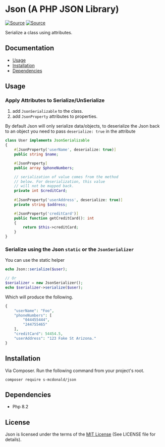 # Json (A PHP JSON Library)
[![Source](https://img.shields.io/badge/source-S_McDonald-blue.svg)](https://github.com/s-mcdonald/Json)
[![Source](https://img.shields.io/badge/license-MIT-gold.svg)](https://github.com/s-mcdonald/Json)

Serialize a class using attributes.

## Documentation

* [Usage](#Usage)
* [Installation](#installation)
* [Dependencies](#dependencies)

## Usage
### Apply Attributes to Serialize/UnSerialize

1. add `JsonSerializable` to the class.
2. add `JsonProperty` attributes to properties.

By default Json will only serialize data/objects, to deserialize the Json back to
an object you need to pass `deserialize: true` in the attribute

```php
class User implements JsonSerializable
{
    #[JsonProperty('userName', deserialize: true)]
    public string $name;

    #[JsonProperty]
    public array $phoneNumbers;    

    // serialization of value comes from the method
    // below. For deserialization, this value
    // will not be mapped back.       
    private int $creditCard;
   
    #[JsonProperty('userAddress', deserialize: true)]
    private string $address;

    #[JsonProperty('creditCard')]
    public function getCreditCard(): int
    {
        return $this->creditCard;
    }
}
```

### Serialize using the Json `static` or the `JsonSerializer`
You can use the static helper
```php
echo Json::serialize($user);

// Or
$serializer = new JsonSerializer();
echo $serializer->serialize($user);
```

Which will produce the following.

```php
{
    "userName": "Foo",
    "phoneNumbers": [
        "044455444",
        "244755465"
    ],
    "creditCard": 54454.5,
    "userAddress": "123 Fake St Arizona."
}
```

<a name="installation"></a>
## Installation

Via Composer. Run the following command from your project's root.

```
composer require s-mcdonald/json
```

<a name="dependencies"></a>
## Dependencies

*  Php 8.2

## License

Json is licensed under the terms of the [MIT License](http://opensource.org/licenses/MIT)
(See LICENSE file for details).
